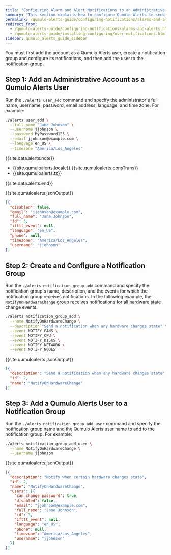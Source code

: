 ```yaml
---
title: "Configuring Alarm and Alert Notifications to an Administrative Account in Qumulo Alerts"
summary: "This section explains how to configure Qumulo Alerts to send alarm and alert notifications from a Qumulo cluster to an administrative account."
permalink: /qumulo-alerts-guide/configuring-notifications/alarms-and-alert-notifications-to-administrators.html
redirect_from:
  - /qumulo-alerts-guide/configuring-notifications/alarms-and-alerts.html
  - /qumulo-alerts-guide/installing-configuring/user-notifications.html
sidebar: qumulo_alerts_guide_sidebar
---
```


You must first add the account as a Qumulo Alerts user, create a notification group and configure its notifications, and then add the user to the notification group.


## Step 1: Add an Administrative Account as a Qumulo Alerts User
Run the `./alerts user_add` command and specify the administrator's full name, username, password, email address, language, and time zone. For example:

```bash
./alerts user_add \
  --full_name "Jane Johnson" \
  --username jjohnson \
  --password MyPassword123 \
  --email jjohnson@example.com \
  --language en_US \
  --timezone "America/Los_Angeles"
```

{{site.data.alerts.note}}
<ul>
  <li>{{site.qumuloalerts.locale}} {{site.qumuloalerts.consTrans}}</li>
  <li>{{site.qumuloalerts.tz}}</li>
</ul>
{{site.data.alerts.end}}

{{site.qumuloalerts.jsonOutput}}

```json
[{
  "disabled": false,
  "email": "jjohnson@example.com",
  "full_name": "Jane Johnson",
  "id": 3,
  "ifttt_event": null,
  "language": "en_US",
  "phone": null,
  "timezone": "America/Los_Angeles",
  "username": "jjohnson"
}]
```


## Step 2: Create and Configure a Notification Group
Run the `./alerts notification_group_add` command and specify the notification group's name, description, and the events for which the notification group receives notifications. In the following example, the `NotifyOnHardwareChange` group receives notifications for all hardware state change events.

```bash
./alerts notification_group_add \
  --name NotifyOnHardwareChange \
  --description "Send a notification when any hardware changes state" \
  --event NOTIFY_FANS \
  --event NOTIFY_CPU \
  --event NOTIFY_DISKS \
  --event NOTIFY_NETWORK \
  --event NOTIFY_NODES
```

{{site.qumuloalerts.jsonOutput}}

```json
[{
  "description": "Send a notification when any hardware changes state",
  "id": 2,
  "name": "NotifyOnHardwareChange"
}]
```

## Step 3: Add a Qumulo Alerts User to a Notification Group
Run the `./alerts notification_group_add_user` command and specify the notification group name and the Qumulo Alerts user name to add to the notification group. For example:

```bash
./alerts notification_group_add_user \
  --name NotifyOnHardwareChange \
  --username jjohnson
```

{{site.qumuloalerts.jsonOutput}}

```json
[{
  "description": "Notify when certain hardware changes state",
  "id": 2,
  "name": "NotifyOnHardwareChange",
  "users": [{
    "can_change_password": true,
    "disabled": false,
    "email": "jjohnson@example.com",
    "full_name": "Jane Johnson",
    "id": 3,
    "ifttt_event": null,
    "language": "en_US",
    "phone": null,
    "timezone": "America/Los_Angeles",
    "username": "jjohnson"
  }]
}]
```
